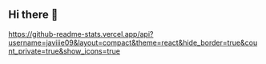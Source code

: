 ## Hi there 👋

https://github-readme-stats.vercel.app/api?username=javiiie09&layout=compact&theme=react&hide_border=true&count_private=true&show_icons=true

<!--
**javiiie09/javiiie09** is a ✨ _special_ ✨ repository because its `README.md` (this file) appears on your GitHub profile.

Here are some ideas to get you started:

- 🔭 I’m currently working on ...
- 🌱 I’m currently learning ...
- 👯 I’m looking to collaborate on ...
- 🤔 I’m looking for help with ...
- 💬 Ask me about ...
- 📫 How to reach me: ...
- 😄 Pronouns: ...
- ⚡ Fun fact: ...
-->
